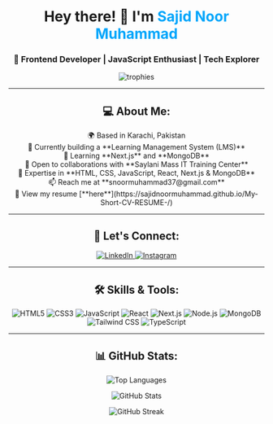 <h1 align="center">Hey there! 👋 I'm <span style="color:#00A6FB">Sajid Noor Muhammad</span></h1>
<h3 align="center">🚀 Frontend Developer | JavaScript Enthusiast | Tech Explorer</h3>

<p align="center">
  <img src="https://github-profile-trophy.vercel.app/?username=sajidnoormuhammad&theme=onedark&no-frame=true&margin-w=10&column=7" alt="trophies" />
</p>

---

<h2 align="center">💻 About Me:</h2>
<p align="center">
🌍 Based in Karachi, Pakistan <br/>
🔭 Currently building a **Learning Management System (LMS)** <br/>
🌱 Learning **Next.js** and **MongoDB** <br/>
👯 Open to collaborations with **Saylani Mass IT Training Center** <br/>
💬 Expertise in **HTML, CSS, JavaScript, React, Next.js & MongoDB** <br/>
📫 Reach me at **snoormuhammad37@gmail.com** <br/>
📄 View my resume [**here**](https://sajidnoormuhammad.github.io/My-Short-CV-RESUME-/)
</p>

---

<h2 align="center">🔗 Let's Connect:</h2>
<p align="center">
  <a href="https://linkedin.com/in/sajid-noor-muhammad-97b059204" target="_blank">
    <img src="https://img.shields.io/badge/LinkedIn-0077B5?style=for-the-badge&logo=linkedin&logoColor=white" alt="LinkedIn"/>
  </a>
  <a href="https://instagram.com/snoo_r46" target="_blank">
    <img src="https://img.shields.io/badge/Instagram-E4405F?style=for-the-badge&logo=instagram&logoColor=white" alt="Instagram"/>
  </a>
</p>

---

<h2 align="center">🛠️ Skills & Tools:</h2>
<p align="center">
  <img src="https://img.shields.io/badge/HTML5-E34F26?style=for-the-badge&logo=html5&logoColor=white" alt="HTML5"/>
  <img src="https://img.shields.io/badge/CSS3-1572B6?style=for-the-badge&logo=css3&logoColor=white" alt="CSS3"/>
  <img src="https://img.shields.io/badge/JavaScript-F7DF1E?style=for-the-badge&logo=javascript&logoColor=black" alt="JavaScript"/>
  <img src="https://img.shields.io/badge/React-61DAFB?style=for-the-badge&logo=react&logoColor=black" alt="React"/>
  <img src="https://img.shields.io/badge/Next.js-000000?style=for-the-badge&logo=nextdotjs&logoColor=white" alt="Next.js"/>
  <img src="https://img.shields.io/badge/Node.js-339933?style=for-the-badge&logo=nodedotjs&logoColor=white" alt="Node.js"/>
  <img src="https://img.shields.io/badge/MongoDB-47A248?style=for-the-badge&logo=mongodb&logoColor=white" alt="MongoDB"/>
  <img src="https://img.shields.io/badge/TailwindCSS-38B2AC?style=for-the-badge&logo=tailwind-css&logoColor=white" alt="Tailwind CSS"/>
  <img src="https://img.shields.io/badge/TypeScript-007ACC?style=for-the-badge&logo=typescript&logoColor=white" alt="TypeScript"/>
</p>

---

<h2 align="center">📊 GitHub Stats:</h2>
<p align="center">
  <img src="https://github-readme-stats.vercel.app/api/top-langs?username=sajidnoormuhammad&show_icons=true&locale=en&layout=compact&theme=tokyonight" alt="Top Languages" />
</p>
<p align="center">
  <img src="https://github-readme-stats.vercel.app/api?username=sajidnoormuhammad&show_icons=true&locale=en&theme=tokyonight" alt="GitHub Stats" />
</p>
<p align="center">
  <img src="https://github-readme-streak-stats.herokuapp.com/?user=sajidnoormuhammad&theme=tokyonight" alt="GitHub Streak" />
</p>
